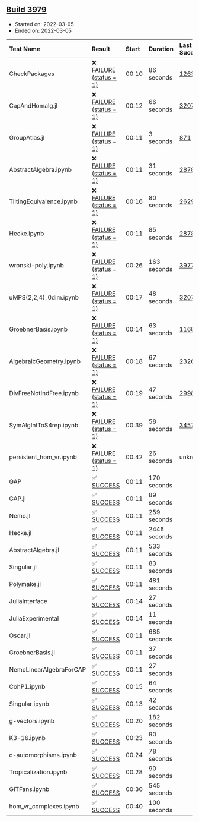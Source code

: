 ## [Build 3979](https://oscarci.mathematik.uni-kl.de/job/oscar-stable/3979/)

* Started on: 2022-03-05
* Ended on: 2022-03-05

| Test Name    | Result | Start | Duration | Last Success | First Failure |
|:-------------|:-------|:------|:---------|:-------------|:--------------|
| CheckPackages | ❌ [FAILURE (status = 1)](https://oscarci.mathematik.uni-kl.de/job/oscar-stable/3979/artifact/logs/build-3979/CheckPackages.log) | 00:10 | 86 seconds | [1263](https://oscarci.mathematik.uni-kl.de/job/oscar-stable/1263/) | [1264](https://oscarci.mathematik.uni-kl.de/job/oscar-stable/1264/) |
| CapAndHomalg.jl | ❌ [FAILURE (status = 1)](https://oscarci.mathematik.uni-kl.de/job/oscar-stable/3979/artifact/logs/build-3979/CapAndHomalg.jl.log) | 00:12 | 66 seconds | [3207](https://oscarci.mathematik.uni-kl.de/job/oscar-stable/3207/) | [3208](https://oscarci.mathematik.uni-kl.de/job/oscar-stable/3208/) |
| GroupAtlas.jl | ❌ [FAILURE (status = 1)](https://oscarci.mathematik.uni-kl.de/job/oscar-stable/3979/artifact/logs/build-3979/GroupAtlas.jl.log) | 00:11 | 3 seconds | [871](https://oscarci.mathematik.uni-kl.de/job/oscar-stable/871/) | [872](https://oscarci.mathematik.uni-kl.de/job/oscar-stable/872/) |
| AbstractAlgebra.ipynb | ❌ [FAILURE (status = 1)](https://oscarci.mathematik.uni-kl.de/job/oscar-stable/3979/artifact/logs/build-3979/AbstractAlgebra.ipynb.log) | 00:11 | 31 seconds | [2878](https://oscarci.mathematik.uni-kl.de/job/oscar-stable/2878/) | [2879](https://oscarci.mathematik.uni-kl.de/job/oscar-stable/2879/) |
| TiltingEquivalence.ipynb | ❌ [FAILURE (status = 1)](https://oscarci.mathematik.uni-kl.de/job/oscar-stable/3979/artifact/logs/build-3979/TiltingEquivalence.ipynb.log) | 00:16 | 80 seconds | [2629](https://oscarci.mathematik.uni-kl.de/job/oscar-stable/2629/) | [2630](https://oscarci.mathematik.uni-kl.de/job/oscar-stable/2630/) |
| Hecke.ipynb | ❌ [FAILURE (status = 1)](https://oscarci.mathematik.uni-kl.de/job/oscar-stable/3979/artifact/logs/build-3979/Hecke.ipynb.log) | 00:11 | 85 seconds | [2878](https://oscarci.mathematik.uni-kl.de/job/oscar-stable/2878/) | [2879](https://oscarci.mathematik.uni-kl.de/job/oscar-stable/2879/) |
| wronski-poly.ipynb | ❌ [FAILURE (status = 1)](https://oscarci.mathematik.uni-kl.de/job/oscar-stable/3979/artifact/logs/build-3979/wronski-poly.ipynb.log) | 00:26 | 163 seconds | [3977](https://oscarci.mathematik.uni-kl.de/job/oscar-stable/3977/) | [3978](https://oscarci.mathematik.uni-kl.de/job/oscar-stable/3978/) |
| uMPS(2,2,4)_0dim.ipynb | ❌ [FAILURE (status = 1)](https://oscarci.mathematik.uni-kl.de/job/oscar-stable/3979/artifact/logs/build-3979/uMPS-2-2-4-_0dim.ipynb.log) | 00:17 | 48 seconds | [3207](https://oscarci.mathematik.uni-kl.de/job/oscar-stable/3207/) | [3208](https://oscarci.mathematik.uni-kl.de/job/oscar-stable/3208/) |
| GroebnerBasis.ipynb | ❌ [FAILURE (status = 1)](https://oscarci.mathematik.uni-kl.de/job/oscar-stable/3979/artifact/logs/build-3979/GroebnerBasis.ipynb.log) | 00:14 | 63 seconds | [1168](https://oscarci.mathematik.uni-kl.de/job/oscar-stable/1168/) | [1169](https://oscarci.mathematik.uni-kl.de/job/oscar-stable/1169/) |
| AlgebraicGeometry.ipynb | ❌ [FAILURE (status = 1)](https://oscarci.mathematik.uni-kl.de/job/oscar-stable/3979/artifact/logs/build-3979/AlgebraicGeometry.ipynb.log) | 00:18 | 67 seconds | [2326](https://oscarci.mathematik.uni-kl.de/job/oscar-stable/2326/) | [2327](https://oscarci.mathematik.uni-kl.de/job/oscar-stable/2327/) |
| DivFreeNotIndFree.ipynb | ❌ [FAILURE (status = 1)](https://oscarci.mathematik.uni-kl.de/job/oscar-stable/3979/artifact/logs/build-3979/DivFreeNotIndFree.ipynb.log) | 00:19 | 47 seconds | [2998](https://oscarci.mathematik.uni-kl.de/job/oscar-stable/2998/) | [2999](https://oscarci.mathematik.uni-kl.de/job/oscar-stable/2999/) |
| SymAlgIntToS4rep.ipynb | ❌ [FAILURE (status = 1)](https://oscarci.mathematik.uni-kl.de/job/oscar-stable/3979/artifact/logs/build-3979/SymAlgIntToS4rep.ipynb.log) | 00:39 | 58 seconds | [3457](https://oscarci.mathematik.uni-kl.de/job/oscar-stable/3457/) | [3458](https://oscarci.mathematik.uni-kl.de/job/oscar-stable/3458/) |
| persistent_hom_vr.ipynb | ❌ [FAILURE (status = 1)](https://oscarci.mathematik.uni-kl.de/job/oscar-stable/3979/artifact/logs/build-3979/persistent_hom_vr.ipynb.log) | 00:42 | 26 seconds | unknown | unknown |
| GAP | ✅ [SUCCESS](https://oscarci.mathematik.uni-kl.de/job/oscar-stable/3979/artifact/logs/build-3979/GAP.log) | 00:11 | 170 seconds |  |  |
| GAP.jl | ✅ [SUCCESS](https://oscarci.mathematik.uni-kl.de/job/oscar-stable/3979/artifact/logs/build-3979/GAP.jl.log) | 00:11 | 89 seconds |  |  |
| Nemo.jl | ✅ [SUCCESS](https://oscarci.mathematik.uni-kl.de/job/oscar-stable/3979/artifact/logs/build-3979/Nemo.jl.log) | 00:11 | 259 seconds |  |  |
| Hecke.jl | ✅ [SUCCESS](https://oscarci.mathematik.uni-kl.de/job/oscar-stable/3979/artifact/logs/build-3979/Hecke.jl.log) | 00:11 | 2446 seconds |  |  |
| AbstractAlgebra.jl | ✅ [SUCCESS](https://oscarci.mathematik.uni-kl.de/job/oscar-stable/3979/artifact/logs/build-3979/AbstractAlgebra.jl.log) | 00:11 | 533 seconds |  |  |
| Singular.jl | ✅ [SUCCESS](https://oscarci.mathematik.uni-kl.de/job/oscar-stable/3979/artifact/logs/build-3979/Singular.jl.log) | 00:11 | 83 seconds |  |  |
| Polymake.jl | ✅ [SUCCESS](https://oscarci.mathematik.uni-kl.de/job/oscar-stable/3979/artifact/logs/build-3979/Polymake.jl.log) | 00:11 | 481 seconds |  |  |
| JuliaInterface | ✅ [SUCCESS](https://oscarci.mathematik.uni-kl.de/job/oscar-stable/3979/artifact/logs/build-3979/JuliaInterface.log) | 00:14 | 27 seconds |  |  |
| JuliaExperimental | ✅ [SUCCESS](https://oscarci.mathematik.uni-kl.de/job/oscar-stable/3979/artifact/logs/build-3979/JuliaExperimental.log) | 00:14 | 11 seconds |  |  |
| Oscar.jl | ✅ [SUCCESS](https://oscarci.mathematik.uni-kl.de/job/oscar-stable/3979/artifact/logs/build-3979/Oscar.jl.log) | 00:11 | 685 seconds |  |  |
| GroebnerBasis.jl | ✅ [SUCCESS](https://oscarci.mathematik.uni-kl.de/job/oscar-stable/3979/artifact/logs/build-3979/GroebnerBasis.jl.log) | 00:11 | 37 seconds |  |  |
| NemoLinearAlgebraForCAP | ✅ [SUCCESS](https://oscarci.mathematik.uni-kl.de/job/oscar-stable/3979/artifact/logs/build-3979/NemoLinearAlgebraForCAP.log) | 00:11 | 27 seconds |  |  |
| CohP1.ipynb | ✅ [SUCCESS](https://oscarci.mathematik.uni-kl.de/job/oscar-stable/3979/artifact/logs/build-3979/CohP1.ipynb.log) | 00:15 | 64 seconds |  |  |
| Singular.ipynb | ✅ [SUCCESS](https://oscarci.mathematik.uni-kl.de/job/oscar-stable/3979/artifact/logs/build-3979/Singular.ipynb.log) | 00:13 | 42 seconds |  |  |
| g-vectors.ipynb | ✅ [SUCCESS](https://oscarci.mathematik.uni-kl.de/job/oscar-stable/3979/artifact/logs/build-3979/g-vectors.ipynb.log) | 00:20 | 182 seconds |  |  |
| K3-16.ipynb | ✅ [SUCCESS](https://oscarci.mathematik.uni-kl.de/job/oscar-stable/3979/artifact/logs/build-3979/K3-16.ipynb.log) | 00:23 | 90 seconds |  |  |
| c-automorphisms.ipynb | ✅ [SUCCESS](https://oscarci.mathematik.uni-kl.de/job/oscar-stable/3979/artifact/logs/build-3979/c-automorphisms.ipynb.log) | 00:24 | 78 seconds |  |  |
| Tropicalization.ipynb | ✅ [SUCCESS](https://oscarci.mathematik.uni-kl.de/job/oscar-stable/3979/artifact/logs/build-3979/Tropicalization.ipynb.log) | 00:28 | 90 seconds |  |  |
| GITFans.ipynb | ✅ [SUCCESS](https://oscarci.mathematik.uni-kl.de/job/oscar-stable/3979/artifact/logs/build-3979/GITFans.ipynb.log) | 00:30 | 545 seconds |  |  |
| hom_vr_complexes.ipynb | ✅ [SUCCESS](https://oscarci.mathematik.uni-kl.de/job/oscar-stable/3979/artifact/logs/build-3979/hom_vr_complexes.ipynb.log) | 00:40 | 100 seconds |  |  |
